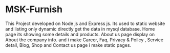 # MSK-Furnish
This Project developed on Node js and Express js. Its used to static website and listing only dynamic directly get the data in mysql database.  Home page its showing some details and products. About us page display on About the company info. and i make Career, Faq, Privacy &amp; Poilcy , Service detail, Blog, Shop and Contact us page i make static pages.
